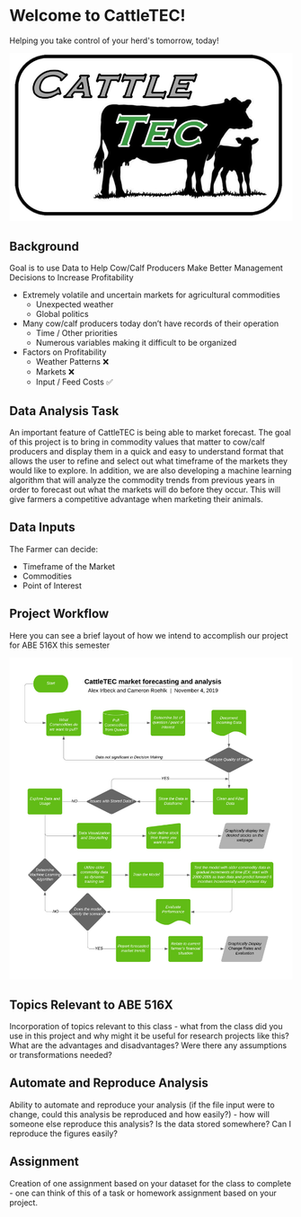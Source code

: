 # Welcome to CattleTEC!


Helping you take control of your herd's tomorrow, today!

![CattleTEC](CattleTEC-PNG.png "CattleTEC Logo")

## Background
Goal is to use Data to Help Cow/Calf Producers Make Better Management Decisions to Increase Profitability

* Extremely volatile and uncertain markets for agricultural commodities
  * Unexpected weather
  * Global politics
* Many cow/calf producers today don’t have records of their operation
  * Time / Other priorities
  * Numerous variables making it difficult to be organized
* Factors on Profitability
  * Weather Patterns  :x:
  * Markets :x:
  * Input / Feed Costs  :white_check_mark:

## Data Analysis Task
An important feature of CattleTEC is being able to market forecast. The goal of this project is to bring in commodity values that matter to cow/calf producers and display them in a quick and easy to understand format that allows the user to refine and select out what timeframe of the markets they would like to explore. In addition, we are also developing a machine learning algorithm that will analyze the commodity trends from previous years in order to forecast out what the markets will do before they occur. This will  give farmers a competitive advantage when marketing their animals.

## Data Inputs
The Farmer can decide:
* Timeframe of the Market
* Commodities
* Point of Interest




## Project Workflow
Here you can see a brief layout of how we intend
to accomplish our project for ABE 516X this semester


![Project Workflow](516-Project.png "WorkFlow")


## Topics Relevant to ABE 516X 
Incorporation of topics relevant to this class  - what from the class did you use in this project and why might it be useful for research projects like this?  What are the advantages and disadvantages?  Were there any assumptions or transformations needed?



## Automate and Reproduce Analysis
Ability to automate and reproduce your analysis (if the file input were to change, could this analysis be reproduced and how easily?)  - how will someone else reproduce this analysis?  Is the data stored somewhere?  Can I reproduce the figures easily?



## Assignment
Creation of one assignment based on your dataset for the class to complete - one can think of this of a task or homework assignment based on your project.



